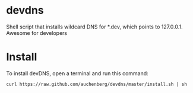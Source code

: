 devdns
======

Shell script that installs wildcard DNS for *.dev, which points to 127.0.0.1. Awesome for developers

# Install

To install devDNS, open a terminal and run this command:

`curl https://raw.github.com/auchenberg/devdns/master/install.sh | sh`
